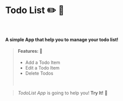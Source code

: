 # Todo List ✏️ 📃 # 
<br>
 <h4>A simple App that help you to manage your todo list!</h4>

> #### Features: 📍 
>
> - Add a Todo Item
> - Edit a Todo Item
> - Delete Todos
><br>
 
> *TodoList App* is going to help you!  **Try It!** 📕